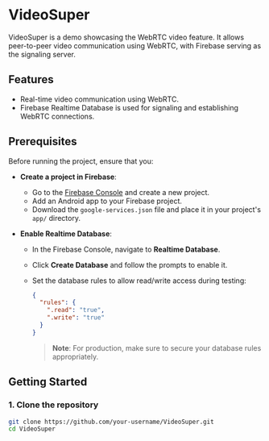 # VideoSuper

VideoSuper is a demo showcasing the WebRTC video feature. It allows peer-to-peer video communication using WebRTC, with Firebase serving as the signaling server.

## Features

- Real-time video communication using WebRTC.
- Firebase Realtime Database is used for signaling and establishing WebRTC connections.

## Prerequisites

Before running the project, ensure that you:

- **Create a project in Firebase**:
  - Go to the [Firebase Console](https://console.firebase.google.com/) and create a new project.
  - Add an Android app to your Firebase project.
  - Download the `google-services.json` file and place it in your project's `app/` directory.
  
- **Enable Realtime Database**:
  - In the Firebase Console, navigate to **Realtime Database**.
  - Click **Create Database** and follow the prompts to enable it.
  - Set the database rules to allow read/write access during testing:

    ```json
    {
      "rules": {
        ".read": "true",
        ".write": "true"
      }
    }
    ```

    > **Note**: For production, make sure to secure your database rules appropriately.

## Getting Started

### 1. Clone the repository

```bash
git clone https://github.com/your-username/VideoSuper.git
cd VideoSuper
